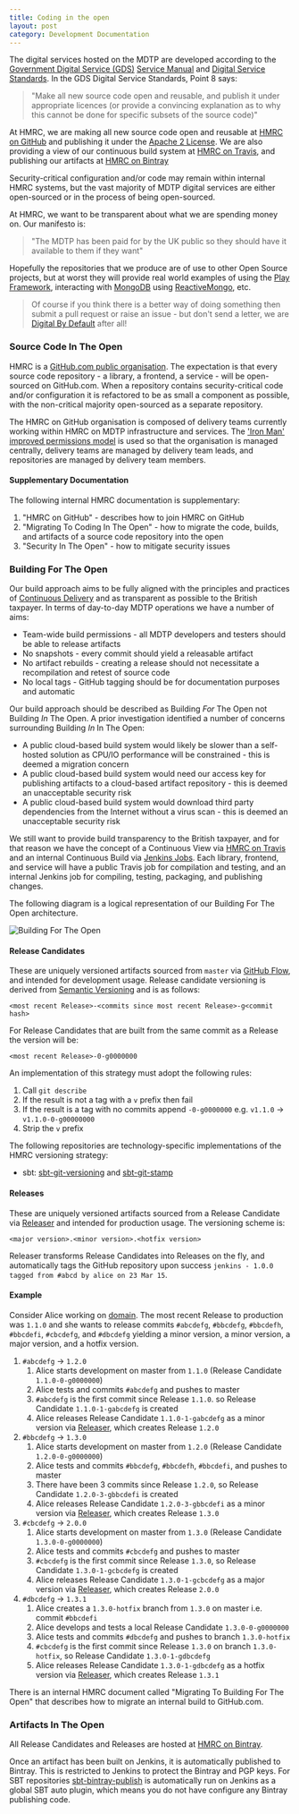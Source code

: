 ```yaml
---
title: Coding in the open
layout: post
category: Development Documentation
---
```


The digital services hosted on the MDTP are developed according to the [Government Digital Service (GDS)](https://gds.blog.gov.uk/about/) [Service Manual](https://www.gov.uk/service-manual) and [Digital Service Standards](https://www.gov.uk/service-manual/digital-by-default). In the GDS Digital Service Standards, Point 8 says:

> "Make all new source code open and reusable, and publish it under appropriate licences (or provide a convincing explanation as to why this cannot be done for specific subsets of the source code)"

At HMRC, we are making all new source code open and reusable at [HMRC on GitHub](https://www.github.com/hmrc) and publishing it under the [Apache 2 License](https://www.apache.org/licenses/LICENSE-2.0). We are also providing a view of our continuous build system at [HMRC on Travis](https://travis-ci.org/hmrc/), and publishing our artifacts at [HMRC on Bintray](https://www.bintray.com/hmrc)

Security-critical configuration and/or code may remain within internal HMRC systems, but the vast majority of MDTP digital services are either open-sourced or in the process of being open-sourced. 

At HMRC, we want to be transparent about what we are spending money on. Our manifesto is:

> "The MDTP has been paid for by the UK public so they should have it available to them if they want"

Hopefully the repositories that we produce are of use to other Open Source projects, but at worst they will provide real world examples of using the [Play Framework](https://playframework.com/), interacting with [MongoDB](https://www.mongodb.org/) using [ReactiveMongo](http://reactivemongo.org/), etc.

> Of course if you think there is a better way of doing something then submit a pull request or raise an issue - but don't send a letter, we are [Digital By Default](https://www.gov.uk/service-manual/start) after all!

### Source Code In The Open

HMRC is a [GitHub.com public organisation](https://www.github.com/hmrc). The expectation is that every source code repository - a library, a frontend, a service - will be open-sourced on GitHub.com. When a repository contains security-critical code and/or configuration it is refactored to be as small a component as possible, with the non-critical majority open-sourced as a separate repository.

The HMRC on GitHub organisation is composed of delivery teams currently working within HMRC on MDTP infrastructure and services. The ['Iron Man' improved permissions model](https://github.com/orgs/improved-permissions) is used so that the organisation is managed centrally,  delivery teams are managed by delivery team leads, and repositories are managed by delivery team members.


#### Supplementary Documentation

The following internal HMRC documentation is supplementary:

1. "HMRC on GitHub" - describes how to join HMRC on GitHub
1. "Migrating To Coding In The Open" - how to migrate the code, builds, and artifacts of a source code repository into the open
1. "Security In The Open" - how to mitigate security issues

### Building For The Open

Our build approach aims to be fully aligned with the principles and practices of [Continuous Delivery](http://www.continuousdelivery.com) and as transparent as possible to the British taxpayer. In terms of day-to-day MDTP operations we have a number of aims:

- Team-wide build permissions - all MDTP developers and testers should be able to release artifacts 
- No snapshots - every commit should yield a releasable artifact
- No artifact rebuilds - creating a release should not necessitate a recompilation and retest of source code
- No local tags - GitHub tagging should be for documentation purposes and automatic

Our build approach should be described as Building *For* The Open not Building *In* The Open. A prior investigation identified a number of concerns surrounding Building *In* In The Open:

- A public cloud-based build system would likely be slower than a self-hosted solution as CPU/IO performance will be constrained - this is deemed a migration concern
- A public cloud-based build system would need our access key for publishing artifacts to a cloud-based artifact repository - this is deemed an unacceptable security risk
- A public cloud-based build system would download third party dependencies from the Internet without a virus scan - this is deemed an unacceptable security risk

We still want to provide build transparency to the British taxpayer, and for that reason we have the concept of a Continuous View via [HMRC on Travis](http://www.travis-ci.org/hmrc) and an internal Continuous Build via [Jenkins Jobs](https://www.github.com/hmrc/jenkins-jobs). Each library, frontend, and service will have a public Travis job for compilation and testing, and an internal Jenkins job for compiling, testing, packaging, and publishing changes. 

The following diagram is a logical representation of our Building For The Open architecture.

![Building For The Open](/images/building-for-the-open.png)

#### Release Candidates

These are uniquely versioned artifacts sourced from `master` via [GitHub Flow](https://guides.github.com/introduction/flow/index.html), and intended for development usage. Release candidate versioning is derived from [Semantic Versioning](http://www.semver.org/) and is as follows:

    <most recent Release>-<commits since most recent Release>-g<commit hash>

For Release Candidates that are built from the same commit as a Release the version will be:

    <most recent Release>-0-g0000000

An implementation of this strategy must adopt the following rules:

1. Call `git describe`
1. If the result is not a tag with a `v` prefix then fail
1. If the result is a tag with no commits append `-0-g0000000` e.g. `v1.1.0` -> `v1.1.0-0-g00000000`
1. Strip the `v` prefix

The following repositories are technology-specific implementations of the HMRC versioning strategy:

- sbt: [sbt-git-versioning](https://github.com/hmrc/sbt-git-versioning) and [sbt-git-stamp](https://github.com/hmrc/sbt-git-stamp)

#### Releases

These are uniquely versioned artifacts sourced from a Release Candidate via [Releaser](https://www.github.com/hmrc/releaser) and intended for production usage. The versioning scheme is:

    <major version>.<minor version>.<hotfix version>

Releaser transforms Release Candidates into Releases on the fly, and automatically tags the GitHub repository upon success `jenkins - 1.0.0 tagged from #abcd by alice on 23 Mar 15`. 

#### Example

Consider Alice working on [domain](https://github.com/hmrc/domain). The most recent Release to production was `1.1.0` and she wants to release commits `#abcdefg`, `#bbcdefg`, `#bbcdefh`, `#bbcdefi`, `#cbcdefg`, and `#dbcdefg` yielding a minor version, a minor version, a major version, and a hotfix version.

1. `#abcdefg` -> `1.2.0`
    1. Alice starts development on master from `1.1.0` (Release Candidate `1.1.0-0-g0000000`)
    2. Alice tests and commits `#abcdefg` and pushes to master
    3. `#abcdefg` is the first commit since Release `1.1.0`. so Release Candidate `1.1.0-1-gabcdefg` is created
    4. Alice releases Release Candidate `1.1.0-1-gabcdefg` as a minor version via [Releaser](https://www.github.com/hmrc/releaser), which creates Release `1.2.0`
1. `#bbcdefg` -> `1.3.0`
    1. Alice starts development on master from `1.2.0` (Release Candidate `1.2.0-0-g0000000`)
    2. Alice tests and commits `#bbcdefg`, `#bbcdefh`, `#bbcdefi`, and pushes to master
    3. There have been 3 commits since Release `1.2.0`, so Release Candidate `1.2.0-3-gbbcdefi` is created
    4. Alice releases Release Candidate `1.2.0-3-gbbcdefi` as a minor version via [Releaser](https://www.github.com/hmrc/releaser), which creates Release `1.3.0`
1. `#cbcdefg` -> `2.0.0`
    1. Alice starts development on master from `1.3.0` (Release Candidate `1.3.0-0-g0000000`)
    2. Alice tests and commits `#cbcdefg` and pushes to master
    3. `#cbcdefg` is the first commit since Release `1.3.0`, so Release Candidate `1.3.0-1-gcbcdefg` is created
    4. Alice releases Release Candidate `1.3.0-1-gcbcdefg` as a major version via [Releaser](https://www.github.com/hmrc/releaser), which creates Release `2.0.0`
1. `#dbcdefg` -> `1.3.1`
    1. Alice creates a `1.3.0-hotfix` branch from `1.3.0` on master i.e. commit `#bbcdefi`
    2. Alice develops and tests a local Release Candidate `1.3.0-0-g0000000`
    3. Alice tests and commits `#dbcdefg` and pushes to branch `1.3.0-hotfix`
    4. `#cbcdefg` is the first commit since Release `1.3.0` on branch `1.3.0-hotfix`, so Release Candidate `1.3.0-1-gdbcdefg`
    5. Alice releases Release Candidate `1.3.0-1-gdbcdefg` as a hotfix version via [Releaser](https://www.github.com/hmrc/releaser), which creates Release `1.3.1`

There is an internal HMRC document called "Migrating To Building For The Open" that describes how to migrate an internal build to GitHub.com.

### Artifacts In The Open

All Release Candidates and Releases are hosted at [HMRC on Bintray](https://www.bintray.com/hmrc). 

Once an artifact has been built on Jenkins, it is automatically published to Bintray. This is restricted to Jenkins to protect the Bintray and PGP keys. For SBT repositories [sbt-bintray-publish](https://www.github.com/hmrc/sbt-bintray-publish) is automatically run on Jenkins as a global SBT auto plugin, which means you do not have configure any Bintray publishing code.
